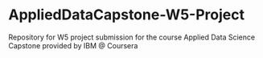 # AppliedDataCapstone-W5-Project
Repository for W5 project submission for the course Applied Data Science Capstone provided by IBM @ Coursera
